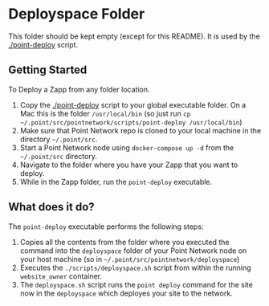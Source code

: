 # Deployspace Folder

This folder should be kept empty (except for this README). It is used by the [./point-deploy](../scripts/point-deploy) script.

## Getting Started

To Deploy a Zapp from any folder location.

1. Copy the [./point-deploy](../scripts/point-deploy) script to your global executable folder. On a Mac this is the folder `/usr/local/bin` (so just run `cp ~/.point/src/pointnetwork/scripts/point-deploy /usr/local/bin`)
2. Make sure that Point Network repo is cloned to your local machine in the directory `~/.point/src`.
3. Start a Point Network node using `docker-compose up -d` from the `~/.point/src` directory.
4. Navigate to the folder where you have your Zapp that you want to deploy.
5. While in the Zapp folder, run the `point-deploy` executable.

## What does it do?

The `point-deploy` executable performs the following steps:

1. Copies all the contents from the folder where you executed the command into the `deployspace` folder of your Point Network node on your host machine (so in `~/.point/src/pointnetwork/deployspace`)
2. Executes the `./scripts/deployspace.sh` script from within the running `website_owner` container.
3. The `deployspace.sh` script runs the `point deploy` command for the site now in the `deployspace` which deployes your site to the network.